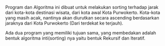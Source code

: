 Program dan Algoritma ini dibuat untuk melakukan sorting terhadap jarak dari kota-kota destinasi wisata, dari kota awal Kota Purwokerto.
Kota-kota yang masih acak, nantinya akan diurutkan secara ascending berdasarkan jaraknya dari Kota Purwokerto (Dari terdekat ke terjauh).

Ada dua program yang memiliki tujuan sama, yang membedakan adalah bentuk algoritma inti(sorting) nya yaitu bentuk Rekursif dan Iteratif.
